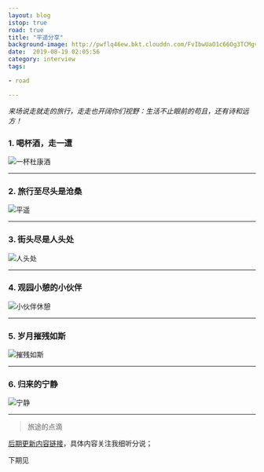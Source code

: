```yaml
---
layout: blog
istop: true
road: true
title: "平遥分享"
background-image: http://pwflq46ew.bkt.clouddn.com/FvIbwUaO1c66Og3TCMgvwNz8IPbT
date:  2019-08-19 02:05:56
category: interview
tags:

- road

---
```


*来场说走就走的旅行，走走也开阔你们视野：生活不止眼前的苟且，还有诗和远方！*

### 1. 喝杯酒，走一遭
   ![一杯杜康酒](http://pwflq46ew.bkt.clouddn.com/FvIbwUaO1c66Og3TCMgvwNz8IPbT)

****

### 2. 旅行至尽头是沧桑
   ![平遥](http://pwflq46ew.bkt.clouddn.com/FoIsMDBn3LLH7d6HycD07YVLrx3R)

****

### 3. 街头尽是人头处
   ![人头处](http://pwflq46ew.bkt.clouddn.com/FsKk7QAq-75ehSf8v_FaGpJbTxPp)

****

### 4. 观园小憩的小伙伴
![小伙伴休憩](http://pwflq46ew.bkt.clouddn.com/lhul8jy75e-VauxKcfT2a9ndQOgU)

****

### 5. 岁月摧残如斯
![摧残如斯](http://pwflq46ew.bkt.clouddn.com/FjirEEBpeOlJOCkmZh_SdzCDV5IF)

****

### 6. 归来的宁静
![宁静](http://pwflq46ew.bkt.clouddn.com/FsMazUP3ECMO82rBgBvXY4D7kA0E)

****

> 旅途的点滴

[后期更新内容链接](http://heyixin.top)，具体内容关注我细听分说；

下期见
